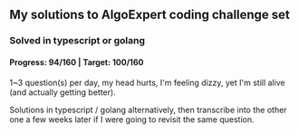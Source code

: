 ## My solutions to AlgoExpert coding challenge set

### Solved in typescript or golang

#### Progress: 94/160 | Target: 100/160

1~3 question(s) per day, my head hurts, I'm feeling dizzy, yet I'm still alive (and actually getting better).

Solutions in typescript / golang alternatively, then transcribe into the other one a few weeks later if I were going to revisit the same question.
